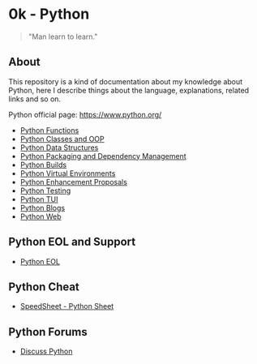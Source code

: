 # 0k - Python

>
> "Man learn to learn."
>

## About

This repository is a kind of documentation about my knowledge about Python, here I describe things about the language, explanations, related links and so on.

Python official page: https://www.python.org/

- [Python Functions](https://github.com/lbrealdev/0k-python/tree/main/python-functions)
- [Python Classes and OOP](https://github.com/lbrealdev/0k-python/tree/main/python-OOP)
- [Python Data Structures](https://github.com/lbrealdev/0k-python/tree/main/python-data-structure)
- [Python Packaging and Dependency Management](https://github.com/lbrealdev/0k-python/tree/main/python-packaging)
- [Python Builds](https://github.com/lbrealdev/0k-python/tree/main/python-builds)
- [Python Virtual Environments](https://github.com/lbrealdev/0k-python/tree/main/python-virtualenvs)
- [Python Enhancement Proposals](https://github.com/lbrealdev/0k-python/blob/main/python-peps)
- [Python Testing](https://github.com/lbrealdev/0k-python/blob/main/python-testing)
- [Python TUI](https://github.com/lbrealdev/0k-python/blob/main/python-tui)
- [Python Blogs](https://github.com/lbrealdev/0k-python/blob/main/python-blogs)
- [Python Web](https://github.com/lbrealdev/0k-python/blob/main/python-web)

## Python EOL and Support

- [Python EOL](https://endoflife.date/python)

## Python Cheat

- [SpeedSheet - Python Sheet](https://speedsheet.io/s/python)

## Python Forums

- [Discuss Python](https://discuss.python.org/latest)
